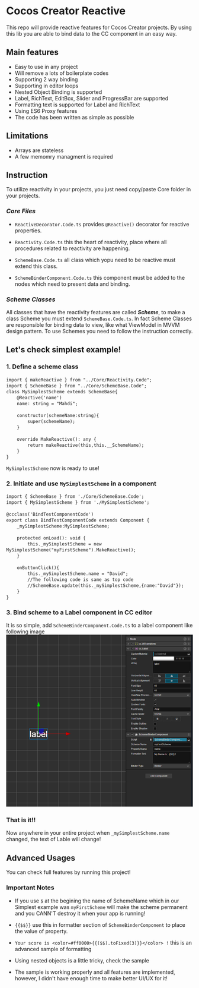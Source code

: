 # Cocos Creator Reactive 
This repo will provide reactive features for Cocos Creator projects.
By using this lib you are able to bind data to the CC component in an easy way.

## Main features
- Easy to use in any project
- Will remove a lots of boilerplate codes
- Supporting 2 way binding
- Supporting in editor loops
- Nested Object Binding is supported
- Label, RichText, EditBox, Slider and ProgressBar are supported
- Formatting text is supported for Label and RichText
- Using ES6 Proxy features
- The code has been written as simple as possible  

## Limitations
- Arrays are stateless
- A few memomry managment is required 

## Instruction

To utilize reactivity in your projects, you just need copy/paste Core folder in your projects.

### *Core Files*
- `ReactiveDecorator.Code.ts` provides `@Reactive()` decorator for reactive properties.

- `Reactivity.Code.ts` this the heart of reactivity, place where all procedures related to reactivity are happening.

- `SchemeBase.Code.ts` all class which yopu need to be reactive must extend this class.

- `SchemeBinderComponent.Code.ts` this component must be added to the nodes which need to present data and binding.

### *Scheme Classes*
All classes that have the reactivity features are called ***Scheme***, to make a class Scheme you must extend `SchemeBase.Code.ts`. 
In fact Scheme Classes are responsible for binding data to view, like what ViewModel in MVVM design pattern.
To use Schemes you need to follow the instruction correctly.


## Let's check simplest example!
### 1. Define a scheme class 
```
import { makeReactive } from "../Core/Reactivity.Code";
import { SchemeBase } from "../Core/SchemeBase.Code";
class MySimplestScheme extends SchemeBase{
	@Reactive('name')
	name: string = "Mahdi";

	constructor(schemeName:string){
		super(schemeName);
	}

	override MakeReactive(): any { 
		return makeReactive(this,this.__SchemeName);
	}
}
```
`MySimplestScheme` now is ready to use!

### 2. Initiate and use `MySimplestScheme` in a component

```
import { SchemeBase } from './Core/SchemeBase.Code';
import { MySimplestScheme } from './MySimplestScheme';

@ccclass('BindTestComponentCode')
export class BindTestComponentCode extends Component {
	_mySimplestScheme:MySimplestScheme;

	protected onLoad(): void {
		this._mySimplestScheme = new MySimplestScheme("myFirstScheme").MakeReactive();
	}

	onButtonClick(){
		this._mySimplestScheme.name = "David";
		//The following code is same as top code
		//SchemeBase.update(this._mySimplestScheme,{name:"David"});
	}
}
```

### 3. Bind scheme to a Label component in CC editor
It is so simple, add `SchemeBinderComponent.Code.ts` to a label component like following image
![](images/label-bind.png?raw=true)

### That is it!!
Now anywhere in your entire project when `_mySimplestScheme.name` changed, the text of Lable will change!

## Advanced Usages
You can check full features by running this project!

### Important Notes
- If you use `$` at the begining the name of SchemeName which in our Simplest example was `myFirstScheme` will make the scheme permanent and you CANN'T destroy it when your app is running!

- `{{$$}}` use this in formatter section of `SchemeBinderComponent` to place the value of property.

- `Your score is <color=#ff0000>{{($$).toFixed(3)}}</color> !` this is an advanced sample of formatting

- Using nested objects is a little tricky, check the sample

- The sample is working properly and all features are implemented, however, I didn't have enough time to make better UI/UX for it!

